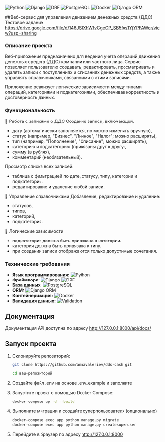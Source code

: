 ![Python](https://img.shields.io/badge/-Python-3776AB?logo=python&logoColor=white)
![Django](https://img.shields.io/badge/-Django-092E20?logo=django&logoColor=white)
![DRF](https://img.shields.io/badge/-DRF-ff1709?logo=django&logoColor=white)
![PostgreSQL](https://img.shields.io/badge/-PostgreSQL-336791?logo=postgresql&logoColor=white)
![Docker](https://img.shields.io/badge/-Docker-2496ED?logo=docker&logoColor=white)
![Django ORM](https://img.shields.io/badge/-Django%20ORM-092E20?logo=django&logoColor=white)

##Веб-сервис для управления движением денежных средств (ДДС)
Тестовое задание https://drive.google.com/file/d/146JS1XhWfvCgeCP_SB5fos1YjYPFAWcr/view?usp=sharing

### Описание проекта
Веб-приложение предназначено для ведения учета операций движения денежных средств (ДДС) компании или частного лица.
Сервис позволяет пользователю создавать, редактировать, просматривать и удалять записи о поступлениях и списаниях 
денежных средств, а также управлять справочниками, связанными с этими записями.

Приложение реализует логические зависимости между типами операций, категориями и подкатегориями, 
обеспечивая корректность и достоверность данных.

### Функциональность

📄 Работа с записями о ДДС
Создание записи, включающей:
- дату (автоматически заполняется, но можно изменить вручную),
- статус (например, "Бизнес", "Личное", "Налог"; можно расширять),
- тип (например, "Пополнение", "Списание"; можно расширять),
- категорию и подкатегорию (привязаны друг к другу),
- сумму (в рублях),
- комментарий (необязательный).

Просмотр списка всех записей:
- таблица с фильтрацией по дате, статусу, типу, категории и подкатегории.
- редактирование и удаление любой записи.

🧾 Управление справочниками
Добавление, редактирование и удаление:
- статусов,
- типов,
- категорий,
- подкатегорий.

🔄 Логические зависимости
- подкатегория должна быть привязана к категории.
- категория должна быть привязана к типу.
- при создании записи отображаются только допустимые сочетания.


### Технические требования

- **Язык программирования:** ![Python](https://img.shields.io/badge/Python-3.11-blue)
- **Фреймворк:** ![Django](https://img.shields.io/badge/Django-4.0-green) ![DRF](https://img.shields.io/badge/DRF-3.14-red)
- **База данных:** ![PostgreSQL](https://img.shields.io/badge/PostgreSQL-13-blue)
- **ORM:** ![Django ORM](https://img.shields.io/badge/Django%20ORM-ORM-lightblue)
- **Контейнеризация:** ![Docker](https://img.shields.io/badge/Docker-20.10-blue)
- **Валидация данных:** ![Validation](https://img.shields.io/badge/Data%20Validation-Enabled-brightgreen)



## Документация

Документация API доступна по адресу http://127.0.0.1:8000/api/docs/


## Запуск проекта

1. Склонируйте репозиторий:
   ```bash
   git clone https://github.com/annavaleriev/dds-cash.git

   cd ваш-репозиторий
   
2. Создайте файл .env на основе .env_example и заполните

3. Запустите проект с помощью Docker Compose:
   ```bash
   docker-compose up -d --build
   ```
4. Выполните миграции и создайте суперпользователя (опционально)
   ```bash
   docker-compose exec app python manage.py migrate
   docker-compose exec app python manage.py createsuperuser
   ```
5. Перейдите в браузер по адресу http://127.0.0.1:8000
